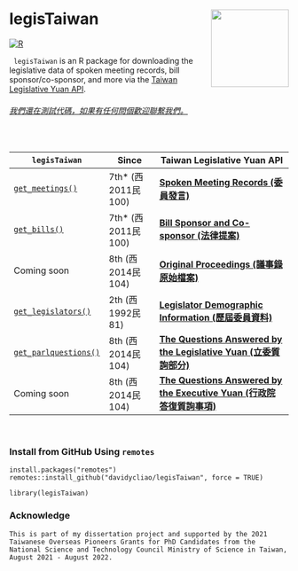 # legisTaiwan  <img src="https://raw.githack.com/davidycliao/figures/master/hexsticker_tw.png" width="140" align="right" /> <br /> 

[![R](https://github.com/davidycliao/legisTaiwan/actions/workflows/r.yml/badge.svg)](https://github.com/davidycliao/legisTaiwan/actions/workflows/r.yml)


&nbsp; 
`legisTaiwan` is an R package for downloading the legislative data of spoken meeting records, bill sponsor/co-sponsor, and more via the [Taiwan Legislative Yuan API](https://www.ly.gov.tw/Home/Index.aspx). 



###### [我們還在測試代碼，如果有任何問個歡迎聯繫我們。]()




&nbsp; 


| `legisTaiwan`                 |        Since        |  Taiwan Legislative Yuan API |
|-------------------------------|---------------------|------------------------------|
|[`get_meetings()`](https://davidycliao.github.io/legisTaiwan/reference/get_bills.html)           |  7th* (西2011民100) | [**Spoken Meeting Records (委員發言)**](https://www.ly.gov.tw/Pages/List.aspx?nodeid=154)                         |
|[`get_bills()`](https://davidycliao.github.io/legisTaiwan/reference/get_bills.html)              |  7th* (西2011民100) | [**Bill Sponsor and Co-sponsor (法律提案)**](https://www.ly.gov.tw/Pages/List.aspx?nodeid=154)                    |
|Coming soon                    |  8th  (西2014民104) | [**Original Proceedings  (議事錄原始檔案)**](https://data.ly.gov.tw/getds.action?id=45)                           | 
|[`get_legislators()`](https://davidycliao.github.io/legisTaiwan/reference/get_legislators.html)        |  2th  (西1992民 81) | [**Legislator Demographic Information (歷屆委員資料)**](https://data.ly.gov.tw/getds.action?id=16)                |
|[`get_parlquestions()`](https://davidycliao.github.io/legisTaiwan/reference/get_parlquestions.html)      |  8th  (西2014民104) | [**The Questions Answered by the Legislative Yuan (立委質詢部分)**](https://data.ly.gov.tw/getds.action?id=6)     |
| Coming soon                   |  8th  (西2014民104) | [**The Questions Answered by the Executive Yuan (行政院答復質詢事項)**](https://data.ly.gov.tw/getds.action?id=1) |

&nbsp; 

### Install from GitHub Using `remotes`

```
install.packages("remotes")
remotes::install_github("davidycliao/legisTaiwan", force = TRUE)
```

```
library(legisTaiwan)
```


### Acknowledge
```
This is part of my dissertation project and supported by the 2021 Taiwanese Overseas Pioneers Grants for PhD Candidates from the National Science and Technology Council Ministry of Science in Taiwan, August 2021 - August 2022.
```



